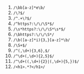 1. `/\bb[a-z]*e\b/`
2. `/\?$/`
3. `/^.+\?$/`
4. `/^https?:\/\/\S*$/`
5. `/\s*https?:\/\/\S*\s*$/`
6. `/\bhttps?:\/\/\S*/`
7. `/\b([a-z]*i){3,}[a-z]*\b/`
8. `/\S+$/`
9. `/^(,\d+){3,6},$/`
10. `/^\d+(,\d+){2,5}$/`
11. `/^\d+((,\d+){2}|(,\d+){5,})$/`
12. `/<h1>.*?</h1>/`